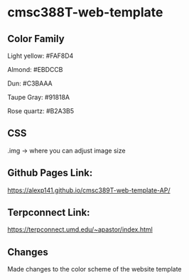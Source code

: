 # cmsc388T-web-template

## Color Family
Light yellow: #FAF8D4

Almond: #EBDCCB

Dun: #C3BAAA

Taupe Gray: #91818A

Rose quartz: #B2A3B5

## CSS
.img -> where you can adjust image size

## Github Pages Link:
https://alexp141.github.io/cmsc389T-web-template-AP/

## Terpconnect Link:
https://terpconnect.umd.edu/~apastor/index.html

## Changes
Made changes to the color scheme of the website template
